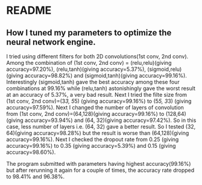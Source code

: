 # README
## How I tuned my parameters to optimize the neural network engine.

  I tried using different filters for both 2D convolutions(1st conv, 2nd conv). Among the combination of (1st conv, 2nd conv) = (relu,relu)(giving accuracy=97.20%), (relu,tanh)(giving accuracy=5.37%), (sigmoid,relu)(giving accuracy=98.82%) and (sigmoid,tanh)(giving accuracy=99.16%). Interestingly (sigmoid,tanh) gave the best accuracy among these four combinations at 99.16% while (relu,tanh) astonishingly gave the worst result at an accuracy of 5.37%, a very bad result.
  Next I tried the filte size from (1st conv, 2nd conv)=(3*3, 5*5) (giving accuracy=99.16%) to (5*5, 3*3) (giving accuracy=97.59%).
  Next I changed the number of layers of convolution from (1st conv, 2nd conv)=(64,128)(giving accuracy=99.16%) to (128,64) (giving accuracy=93.94%) and (64, 32)(giving accuracy=97.42%). So in this case, less number of layers i.e. (64, 32) gave a better result. So I tested  (32, 64)(giving accuracy=98.28%) but the result is worse than (64,128)(giving accuracy=99.16%).
  Next I checked the dropout rate from 0.25 (giving accuracy=99.16%) to 0.35  (giving accuracy=5.39%) and 0.15  (giving accuracy=98.60%).
  
The program submitted with parameters having highest accuracy(99.16%) but after rerunning it again for a couple of times, the accuracy rate dropped to 98.41% and 96.38%.
